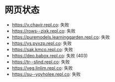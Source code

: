 # 网页状态
- https://v.chavir.repl.co: 失败
- https://rows--zixk.repl.co: 失败
- https://puremodels.learninggarden.repl.co: 失败
- https://ys.pyxzp.repl.co: 失败
- https://sak.kmco.repl.co: 失败
- https://deo.babox.repl.co: 失败 (403)
- https://tr--slind.repl.co: 失败
- https://veg.linlim.repl.co: 失败
- https://su--yoyholee.repl.co: 失败
